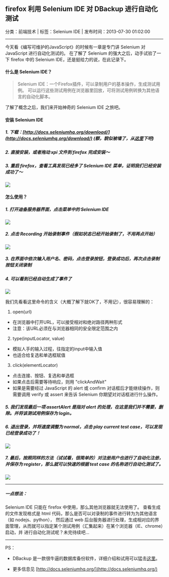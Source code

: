 ## firefox 利用 Selenium IDE 对 DBackup 进行自动化测试

分类：前端技术 | 标签：Selenium IDE | 发布时间：2013-07-30 01:02:00

___

今天看《编写可维护的JavaScript》的时候有一章是专门讲 Selenium 对 JavaScript 进行自动化测试的。
在了解了 Selenium 的强大之后，动手试验了一下 firefox 中的 Selenium IDE，还是挺给力的说，在此记录下。

#### 什么是 Selenium IDE？

> Selenium IDE：一个Firefox插件，可以录制用户的基本操作，生成测试用例。
> 可以运行这些测试用例在浏览器里回放，可将测试用例转换为其他语言的自动化脚本。

了解了概念之后，我们来开始神奇的 Selenium IDE 之旅吧。

#### 安装 Selenium IDE

##### 1. 下载：[http://docs.seleniumhq.org/download/](http://docs.seleniumhq.org/download/) (额，貌似被墙了，从[这里](/posts/2013/07/30/selenium-ide-2.2.0.xpi)下吧)
##### 2. 直接安装，或者拖动 xpi 文件到 firefox 完成安装～
##### 3. 重启 firefox，查看工具发现已经多了 Selenium IDE 菜单，证明我们已经安装成功了～
![](/posts/2013/07/30/1.png)

#### 怎么使用？

##### 1. 打开迪备服务器界面，点击菜单中的 Selenium IDE
![](/posts/2013/07/30/2.png)

##### 2. 点击 Recording 开始录制事件（假如状态已经开始录制了，不用再点开始）
![](/posts/2013/07/30/3.png)

##### 3. 在界面中依次输入用户名、密码，点击登录按钮，登录成功后，再次点击录制按钮关闭录制

##### 4. 可以看到已经自动生成了事件了
![](/posts/2013/07/30/4.png)

我们先看看这里命令的含义（大概了解下就OK了，不用记），很容易理解的：

1) open(url)  
- 在浏览器中打开URL，可以接受相对和绝对路径两种形式  
- 注意：该URL必须在与浏览器相同的安全限定范围之内

2) type(inputLocator, value)  
- 模拟人手的输入过程，往指定的input中输入值  
- 也适合给复选和单选框赋值

3) click(elementLocator)  
- 点击连接、按钮、复选和单选框  
- 如果点击后需要等待响应，则用 "clickAndWait"  
- 如果是需要经过 JavaScript 的 alert 或 confirm 对话框后才能继续操作，则需要调用 verify 或 assert 来告诉 Selenium 你期望对对话框进行什么操作。

##### 5. 我们发现最后一项 assertAlert 是指对 alert 的处理，在这里我们并不需要，删除。并将该测试用例保存为 login。

##### 6. 退出登录，并将速度调整为 normal，点击 play current test case，可以发现已经登录成功了！
![](/posts/2013/07/30/5.png)

##### 7. 最后，按照同样的方法（试试看，很简单的）对注册用户也进行了自动化注册，并保存为 register，那么就可以快速的根据 test case 的名称进行自动化测试了。
![](/posts/2013/07/30/6.png)

___

##### 一点想法：

Selenium IDE 只能在 firefox 中使用，那么其他浏览器就无法使用了。
查看生成的文件发现格式是 html 代码，那么是否可以对录制的事件进行转为为其他语言（如 nodejs、python），
然后通过 web 后台服务器进行处理，生成相对应的界面管理，从而就可以指定某个测试用例（汇集起来）在某个浏览器（IE、chrome）启动，并
进行自动化测试呢？未完待续吧...

___

PS：

* DBackup 是一款很牛逼的数据库备份软件，详细介绍和试用可以猛击[这里](http://www.scutech.com/#!c/41)。

* 更多信息见 [http://docs.seleniumhq.org/](http://docs.seleniumhq.org/)
